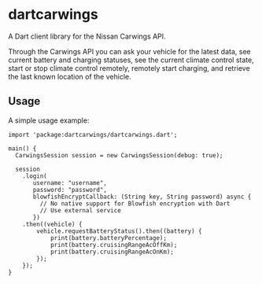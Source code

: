 # dartcarwings

A Dart client library for the Nissan Carwings API.

Through the Carwings API you can ask your vehicle for the latest data, see current battery and charging statuses, see the current climate control state, start or stop climate control remotely, remotely start charging, and retrieve the last known location of the vehicle.

## Usage

A simple usage example:

    import 'package:dartcarwings/dartcarwings.dart';

    main() {
      CarwingsSession session = new CarwingsSession(debug: true);

      session
        .login(
           username: "username",
           password: "password",
           blowfishEncryptCallback: (String key, String password) async {
             // No native support for Blowfish encryption with Dart
             // Use external service
           })
        .then((vehicle) {
            vehicle.requestBatteryStatus().then((battery) {
                print(battery.batteryPercentage);
                print(battery.cruisingRangeAcOffKm);
                print(battery.cruisingRangeAcOnKm);
            });
        });
    }
